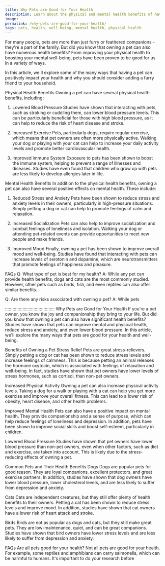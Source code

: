 ```yaml
---
title: Why Pets are Good for Your Health
description: Learn about the physical and mental health benefits of having a pet and how they can improve your overall well-being.
image:
permalink: /why-pets-are-good-for-your-health/
tags: pets, health, well-being, mental health, physical health
---
```



For many people, pets are more than just furry or feathered companions - they're a part of the family. But did you know that owning a pet can also have numerous health benefits? From improving your physical health to boosting your mental well-being, pets have been proven to be good for us in a variety of ways.

In this article, we'll explore some of the many ways that having a pet can positively impact your health and why you should consider adding a furry friend to your household.

Physical Health Benefits
Owning a pet can have several physical health benefits, including:

1. Lowered Blood Pressure
Studies have shown that interacting with pets, such as stroking or cuddling them, can lower blood pressure levels. This can be particularly beneficial for those with high blood pressure, as it can help to reduce the risk of heart disease and stroke.

2. Increased Exercise
Pets, particularly dogs, require regular exercise, which means that pet owners are often more physically active. Walking your dog or playing with your cat can help to increase your daily activity levels and promote better cardiovascular health.

3. Improved Immune System
Exposure to pets has been shown to boost the immune system, helping to prevent a range of illnesses and diseases. Studies have even found that children who grow up with pets are less likely to develop allergies later in life.

Mental Health Benefits
In addition to the physical health benefits, owning a pet can also have several positive effects on mental health. These include:

1. Reduced Stress and Anxiety
Pets have been shown to reduce stress and anxiety levels in their owners, particularly in high-pressure situations. Simply petting a dog or cat can help to promote feelings of calm and relaxation.

2. Increased Socialization
Pets can also help to improve socialization and combat feelings of loneliness and isolation. Walking your dog or attending pet-related events can provide opportunities to meet new people and make friends.

3. Improved Mood
Finally, owning a pet has been shown to improve overall mood and well-being. Studies have found that interacting with pets can increase levels of serotonin and dopamine, which are neurotransmitters that promote feelings of happiness and pleasure.

FAQs
Q: What type of pet is best for my health?
A: While any pet can provide health benefits, dogs and cats are the most commonly studied. However, other pets such as birds, fish, and even reptiles can also offer similar benefits.

Q: Are there any risks associated with owning a pet?
A: While pets



::::::::::::::::::::::::::::::::::::::::
Why Pets are Good for Your Health
If you're a pet owner, you know the joy and companionship they bring to your life. But did you know that owning a pet can also have significant health benefits? Studies have shown that pets can improve mental and physical health, reduce stress and anxiety, and even lower blood pressure. In this article, we'll explore the many ways that pets are good for your health and well-being.

Benefits of Owning a Pet
Stress Relief
Pets are great stress-relievers. Simply petting a dog or cat has been shown to reduce stress levels and increase feelings of calmness. This is because petting an animal releases the hormone oxytocin, which is associated with feelings of relaxation and well-being. In fact, studies have shown that pet owners have lower levels of stress hormones, such as cortisol, than non-pet owners.

Increased Physical Activity
Owning a pet can also increase physical activity levels. Taking a dog for a walk or playing with a cat can help you get more exercise and improve your overall fitness. This can lead to a lower risk of obesity, heart disease, and other health problems.

Improved Mental Health
Pets can also have a positive impact on mental health. They provide companionship and a sense of purpose, which can help reduce feelings of loneliness and depression. In addition, pets have been shown to improve social skills and boost self-esteem, particularly in children.

Lowered Blood Pressure
Studies have shown that pet owners have lower blood pressure than non-pet owners, even when other factors, such as diet and exercise, are taken into account. This is likely due to the stress-reducing effects of owning a pet.

Common Pets and Their Health Benefits
Dogs
Dogs are popular pets for good reason. They are loyal companions, excellent protectors, and great exercise partners. In addition, studies have shown that dog owners have lower blood pressure, lower cholesterol levels, and are less likely to suffer from depression and anxiety.

Cats
Cats are independent creatures, but they still offer plenty of health benefits to their owners. Petting a cat has been shown to reduce stress levels and improve mood. In addition, studies have shown that cat owners have a lower risk of heart attack and stroke.

Birds
Birds are not as popular as dogs and cats, but they still make great pets. They are low-maintenance, quiet, and can be great companions. Studies have shown that bird owners have lower stress levels and are less likely to suffer from depression and anxiety.

FAQs
Are all pets good for your health?
Not all pets are good for your health. For example, some reptiles and amphibians can carry salmonella, which can be harmful to humans. It's important to do your research before 